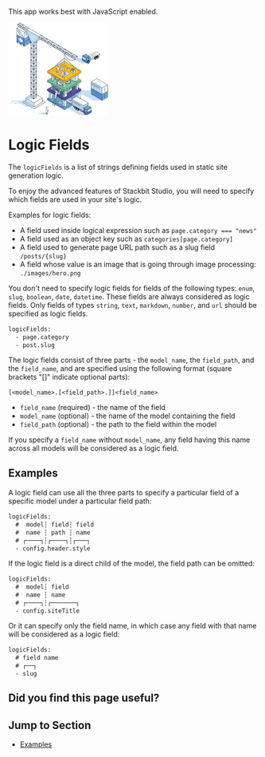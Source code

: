 This app works best with JavaScript enabled.



























![Stackbit](/docs/images/stackbit-crane-sm.png)

Logic Fields
============

The `logicFields` is a list of strings defining fields used in static site generation logic.

To enjoy the advanced features of Stackbit Studio, you will need to specify which fields are used in your site's logic.

Examples for logic fields:

-   A field used inside logical expression such as `page.category === "news"`
-   A field used as an object key such as `categories[page.category]`
-   A field used to generate page URL path such as a slug field `/posts/{slug}`
-   A field whose value is an image that is going through image processing: `./images/hero.png`

You don't need to specify logic fields for fields of the following types: `enum`, `slug`, `boolean`, `date`, `datetime`. These fields are always considered as logic fields. Only fields of types `string`, `text`, `markdown`, `number`, and `url` should be specified as logic fields.

    logicFields:
      - page.category
      - post.slug

The logic fields consist of three parts - the `model_name`, the `field_path`, and the `field_name`, and are specified using the following format (square brackets "\[\]" indicate optional parts):

    [<model_name>.[<field_path>.]]<field_name>

-   `field_name` (required) - the name of the field
-   `model_name` (optional) - the name of the model containing the field
-   `field_path` (optional) - the path to the field within the model

If you specify a `field_name` without `model_name`, any field having this name across all models will be considered as a logic field.

<a href="#examples" class="hash-link"><span class="icon-copy"></span></a>Examples
---------------------------------------------------------------------------------

A logic field can use all the three parts to specify a particular field of a specific model under a particular field path:

    logicFields:
      #  model┆ field┆ field
      #  name ┆ path ┆ name
      # ┌────┐┆┌────┐┆┌───┐
      - config.header.style

If the logic field is a direct child of the model, the field path can be omitted:

    logicFields:
      #  model┆ field
      #  name ┆ name
      # ┌────┐┆┌───────┐
      - config.siteTitle

Or it can specify only the field name, in which case any field with that name will be considered as a logic field:

    logicFields:
      # field name
      # ┌──┐
      - slug

Did you find this page useful?
------------------------------





Jump to Section
---------------

-   [Examples](#examples)











